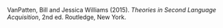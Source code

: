 ---
---

VanPatten, Bill and Jessica Williams (2015). *Theories in Second Language Acquisition*, 2nd ed. Routledge, New York.
